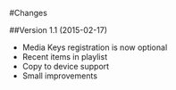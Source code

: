 #Changes

##Version 1.1 (2015-02-17)
 - Media Keys registration is now optional
 - Recent items in playlist
 - Copy to device support
 - Small improvements
